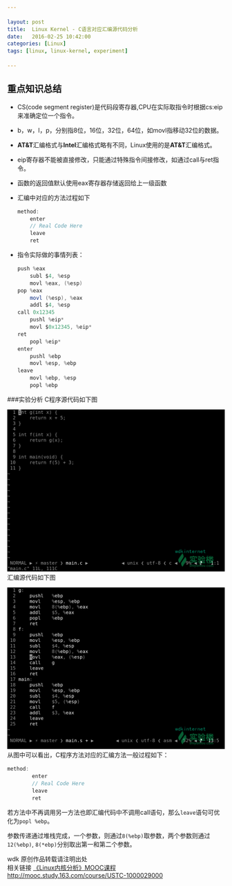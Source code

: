 ```yaml
---

layout: post
title:  Linux Kernel - C语言对应汇编源代码分析
date:   2016-02-25 10:42:00
categories: [Linux]
tags: [linux, linux-kernel, experiment]

---
```


## 重点知识总结
- CS(code segment register)是代码段寄存器,CPU在实际取指令时根据cs:eip来准确定位一个指令。
- b，w，l，p，分别指8位，16位，32位，64位，如movl指移动32位的数据。
- **AT&T**汇编格式与**Intel**汇编格式略有不同，Linux使用的是**AT&T**汇编格式。
- eip寄存器不能被直接修改，只能通过特殊指令间接修改，如通过call与ret指令。
- 函数的返回值默认使用eax寄存器存储返回给上一级函数
- 汇编中对应的方法过程如下

    ``` C
    method:
        enter
        // Real Code Here
        leave
        ret
    ```

- 指令实际做的事情列表：

    ~~~ Java
    push %eax
        subl $4, %esp
        movl %eax, (%esp)
    pop %eax
        movl (%esp), %eax
        addl $4, %esp
    call 0x12345
        pushl %eip*
        movl $0x12345, %eip*
    ret
        popl %eip*
    enter
        pushl %ebp
        movl %esp, %ebp
    leave
        movl %ebp, %esp
        popl %ebp
    ~~~

###实验分析
C程序源代码如下图

![main.c][1]
汇编源代码如下图

![main.s][2]
从图中可以看出，C程序方法对应的汇编方法一般过程如下：

``` C
method:
        enter
        // Real Code Here
        leave
        ret
```
若方法中不再调用另一方法也即汇编代码中不调用call语句，那么`leave`语句可优化为`popl %ebp`。

参数传递通过堆栈完成，一个参数，则通过`8(%ebp)`取参数，两个参数则通过`12(%ebp)`, `8(*ebp)`分别取出第一和第二个参数。

wdk 原创作品转载请注明出处  
相关链接 [《Linux内核分析》MOOC课程http://mooc.study.163.com/course/USTC-1000029000][3]

[1]: /mark/assets/images/2016-02-25-linux-kernel-working-process-of-assembly-code/main-c.png
[2]: /mark/assets/images/2016-02-25-linux-kernel-working-process-of-assembly-code/main-s.png
[3]: http://mooc.study.163.com/course/USTC-1000029000
